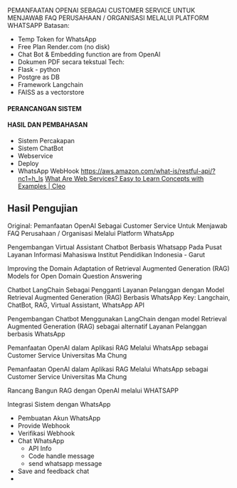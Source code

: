 PEMANFAATAN OPENAI SEBAGAI CUSTOMER SERVICE UNTUK MENJAWAB FAQ PERUSAHAAN / ORGANISASI MELALUI PLATFORM WHATSAPP
Batasan:
- Temp Token for WhatsApp
- Free Plan Render.com (no disk)
- Chat Bot & Embedding function are from OpenAI
- Dokumen PDF secara tekstual
Tech:
- Flask - python
- Postgre as DB
- Framework Langchain 
- FAISS as a vectorstore
#### PERANCANGAN SISTEM

#### HASIL DAN PEMBAHASAN
- Sistem Percakapan
- Sistem ChatBot
- Webservice
- Deploy
- WhatsApp WebHook
https://aws.amazon.com/what-is/restful-api/?nc1=h_ls
[What Are Web Services? Easy to Learn Concepts with Examples | Cleo](https://www.cleo.com/blog/knowledge-base-web-services)


## Hasil Pengujian

Original:
Pemanfaatan OpenAI Sebagai Customer Service Untuk Menjawab FAQ Perusahaan / Organisasi Melalui Platform WhatsApp

Pengembangan Virtual Assistant Chatbot Berbasis Whatsapp Pada Pusat Layanan Informasi Mahasiswa Institut Pendidikan Indonesia - Garut

Improving the Domain Adaptation of Retrieval Augmented Generation
(RAG) Models for Open Domain Question Answering

Chatbot LangChain Sebagai Pengganti Layanan Pelanggan dengan Model Retrieval Augmented Generation (RAG) Berbasis WhatsApp
Key: Langchain, ChatBot, RAG, Virtual Assistant, WhatsApp API

Pengembangan Chatbot Menggunakan LangChain dengan model Retrieval Augmented Generation (RAG) sebagai alternatif Layanan Pelanggan berbasis WhatsApp

Pemanfaatan OpenAI dalam Aplikasi RAG Melalui WhatsApp sebagai Customer Service Universitas Ma Chung

Pemanfaatan OpenAI dalam Aplikasi RAG Melalui WhatsApp sebagai Customer Service Universitas Ma Chung

Rancang Bangun RAG dengan OpenAI melalui WHATSAPP




Integrasi Sistem dengan WhatsApp
- Pembuatan Akun WhatsApp
- Provide Webhook
- Verifikasi Webhook
- Chat WhatsApp
	- API Info
	- Code handle message
	- send whatsapp message
- Save and feedback chat
- 